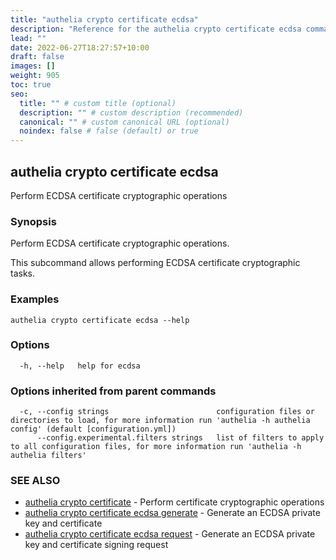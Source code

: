 ```yaml
---
title: "authelia crypto certificate ecdsa"
description: "Reference for the authelia crypto certificate ecdsa command."
lead: ""
date: 2022-06-27T18:27:57+10:00
draft: false
images: []
weight: 905
toc: true
seo:
  title: "" # custom title (optional)
  description: "" # custom description (recommended)
  canonical: "" # custom canonical URL (optional)
  noindex: false # false (default) or true
---
```


## authelia crypto certificate ecdsa

Perform ECDSA certificate cryptographic operations

### Synopsis

Perform ECDSA certificate cryptographic operations.

This subcommand allows performing ECDSA certificate cryptographic tasks.

### Examples

```
authelia crypto certificate ecdsa --help
```

### Options

```
  -h, --help   help for ecdsa
```

### Options inherited from parent commands

```
  -c, --config strings                        configuration files or directories to load, for more information run 'authelia -h authelia config' (default [configuration.yml])
      --config.experimental.filters strings   list of filters to apply to all configuration files, for more information run 'authelia -h authelia filters'
```

### SEE ALSO

* [authelia crypto certificate](authelia_crypto_certificate.md)	 - Perform certificate cryptographic operations
* [authelia crypto certificate ecdsa generate](authelia_crypto_certificate_ecdsa_generate.md)	 - Generate an ECDSA private key and certificate
* [authelia crypto certificate ecdsa request](authelia_crypto_certificate_ecdsa_request.md)	 - Generate an ECDSA private key and certificate signing request

